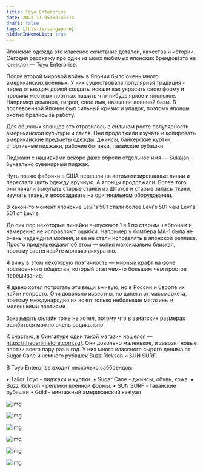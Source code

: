 ```yaml
---
title: Toyo Enterprise
date: 2022-11-05T08:40:14
draft: false
tags: [this-is-singapore]
hiddenInHomeList: true
---
```

Японские одежда это классное сочетание деталей, качества и истории. Сегодня расскажу про один из моих любимых японских брендов(это не юникло) — Toyo Enterprise.

После второй мировой войны в Японии было очень много американских военных. У них существовала популярная традиция - перед отъездом домой солдаты искали как украсить свою форму и просили местных портных нашить что-нибудь яркое и японское. Например демонов, тигров, свое имя, название военной базы. В послевоенной Японии был сильный кризис и упадок, поэтому японцы охотно брались за работу. 

Для обычных японцев это отразилось в сильном росте популярности американской культуры и стиля. Они продолжили изучать и копировать американские предметы одежды: джинсы, байкерские куртки, спортивные пиджаки, рабочие ботинки, гавайские рубашки.

Пиджаки с нашивками вскоре даже обрели отдельное имя — Sukajan, буквально сувенирный пиджак.

Чуть позже фабрики в США перешли на автоматизированные линии и перестали шить одежду вручную. А японцы продолжали. Более того, они начали выкупать старые станки из Штатов и старые запасы ткани, изучать ткань, и воссоздавать на оригинальном оборудовании. 

В какой-то момент японские Levi's 501 стали более Levi's 501 чем Levi's 501 от Levi's.

До сих пор некоторые линейки выпускают 1 в 1 по старым шаблонам и намеренно не исправляют ошибки. Например у бомбера MA-1 была не очень надеждная молния, и ее не стали исправлять в японской реплике. Просто предупреждают об этом — копия максимально близкая, поэтому застегивайте молнию аккуратно.

Я вижу в этом некоторую поэтичность — мирный крафт на фоне поствоенного общества, который стал чем-то большим чем простое перешивание.

Я давно хотел потрогать эти вещи вживую, но в России и Европе их найти непросто. Они довольно известны, но далеки от массмаркета, поэтому международно их возят только небольшие магазины и маленькими партиями. 

Заказывать онлайн тоже не хотел, потому что в азиатских размерах ошибиться можно очень радикально. 

К счастью, в Сингапуре один такой магазин нашелся — https://thedenimstore.com.sg/. Они довольно маленькие, и завозят новые партии всего пару раз в год. У них много классного сырого денима от Sugar Cane и немного рубашек Buzz Rickson и SUN SURF.

В Toyo Enterprise входит несколько саббрендов:

• Tailor Toyo - пиджаки и куртки.
• Sugar Cane - джинсы, обувь, кожа.
• Buzz Rickson - реплики военной формы.
• SUN SURF - гавайские рубашки
• Gold - винтажный американский кэжуал

![img](/images/this-is-singapore/photos/photo_151@05-11-2022_08-40-17.jpg#center)

![img](/images/this-is-singapore/photos/photo_152@05-11-2022_08-40-17.jpg#center)

![img](/images/this-is-singapore/photos/photo_153@05-11-2022_08-40-17.jpg#center)

![img](/images/this-is-singapore/photos/photo_154@05-11-2022_08-40-17.jpg#center)

![img](/images/this-is-singapore/photos/photo_155@05-11-2022_08-40-17.jpg#center)

![img](/images/this-is-singapore/photos/photo_156@05-11-2022_08-40-17.jpg#center)
